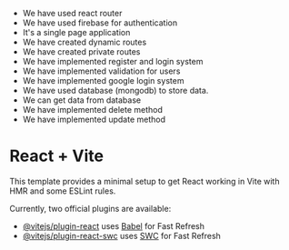 - We have used react router 
- We have used firebase for authentication 
- It's a single page application 
- We have created dynamic routes 
- We have created private routes 
- We have implemented register and login system 
- We have implemented validation for users 
- We have implemented google login system
- We have used database (mongodb) to store data.
- We can get data from database
- We have implemented delete method
- We have implemented update method




# React + Vite

This template provides a minimal setup to get React working in Vite with HMR and some ESLint rules.

Currently, two official plugins are available:

- [@vitejs/plugin-react](https://github.com/vitejs/vite-plugin-react/blob/main/packages/plugin-react/README.md) uses [Babel](https://babeljs.io/) for Fast Refresh
- [@vitejs/plugin-react-swc](https://github.com/vitejs/vite-plugin-react-swc) uses [SWC](https://swc.rs/) for Fast Refresh
